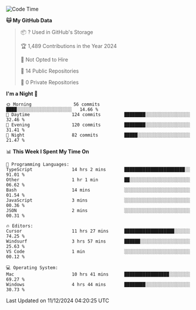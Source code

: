 <!--START_SECTION:waka-->
![Code Time](http://img.shields.io/badge/Code%20Time-6%2C425%20hrs%2024%20mins-blue)

**🐱 My GitHub Data** 

> 📦 ? Used in GitHub's Storage 
 > 
> 🏆 1,489 Contributions in the Year 2024
 > 
> 🚫 Not Opted to Hire
 > 
> 📜 14 Public Repositories 
 > 
> 🔑 0 Private Repositories 
 > 
**I'm a Night 🦉** 

```text
🌞 Morning                56 commits          ████░░░░░░░░░░░░░░░░░░░░░   14.66 % 
🌆 Daytime                124 commits         ████████░░░░░░░░░░░░░░░░░   32.46 % 
🌃 Evening                120 commits         ████████░░░░░░░░░░░░░░░░░   31.41 % 
🌙 Night                  82 commits          █████░░░░░░░░░░░░░░░░░░░░   21.47 % 
```


📊 **This Week I Spent My Time On** 

```text
💬 Programming Languages: 
TypeScript               14 hrs 2 mins       ███████████████████████░░   91.01 % 
Other                    1 hr 1 min          ██░░░░░░░░░░░░░░░░░░░░░░░   06.62 % 
Bash                     14 mins             ░░░░░░░░░░░░░░░░░░░░░░░░░   01.54 % 
JavaScript               3 mins              ░░░░░░░░░░░░░░░░░░░░░░░░░   00.36 % 
JSON                     2 mins              ░░░░░░░░░░░░░░░░░░░░░░░░░   00.31 % 

🔥 Editors: 
Cursor                   11 hrs 27 mins      ███████████████████░░░░░░   74.25 % 
Windsurf                 3 hrs 57 mins       ██████░░░░░░░░░░░░░░░░░░░   25.63 % 
VS Code                  1 min               ░░░░░░░░░░░░░░░░░░░░░░░░░   00.12 % 

💻 Operating System: 
Mac                      10 hrs 41 mins      █████████████████░░░░░░░░   69.27 % 
Windows                  4 hrs 44 mins       ████████░░░░░░░░░░░░░░░░░   30.73 % 
```


 Last Updated on 11/12/2024 04:20:25 UTC
<!--END_SECTION:waka-->

